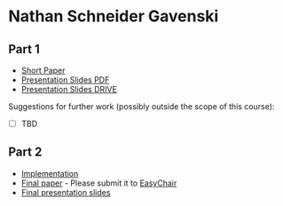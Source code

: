 # Nathan Schneider Gavenski

## Part 1

- [Short Paper](gavenski-proposal.pdf)
- [Presentation Slides PDF](gavenski-proposal-slides.pdf)
- [Presentation Slides DRIVE](https://docs.google.com/presentation/d/1BBN5-JhxRvJ80eKZ7jAteZH73pJXhgdE24SebSVhrGs/edit?usp=sharing)

Suggestions for further work (possibly outside the scope of this course):

- [ ] TBD


## Part 2

- [Implementation](https://github.com/NathanGavenski/BCIO-Torch-Implementation)
- [Final paper](https://easychair.org/conferences/?conf=ap2019) - Please submit it to [EasyChair](https://easychair.org/conferences/?conf=ap2019)
- [Final presentation slides](gavenski-final-presentation-slides.pdf)
